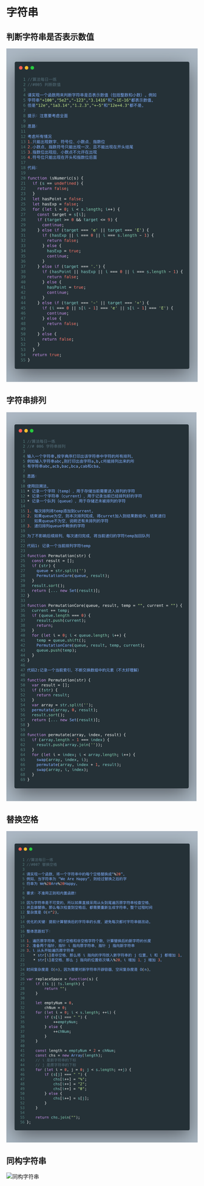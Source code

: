 # 字符串

## 判断字符串是否表示数值

![判断字符串是否表示数值](/imgALG/第5题.png)

## 字符串排列

![字符串排列](/imgALG/第6题.png)

## 替换空格

![替换空格](/imgALG/第7题.png)

## 同构字符串

![同构字符串](/imgALG/第21题.jpeg)